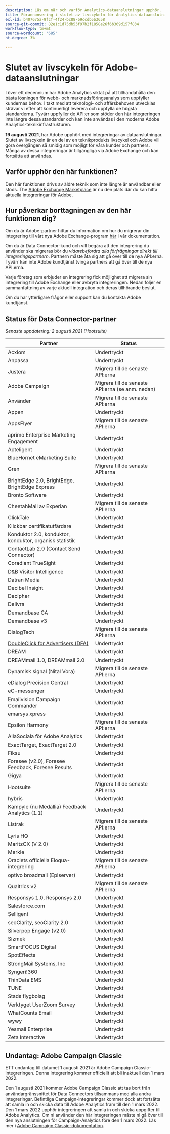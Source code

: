 ```yaml
---
description: Läs om när och varför Analytics-dataanslutningar upphör.
title: Förannonsering i slutet av livscykeln för Analytics-dataanslutningar
exl-id: b407675a-9fcf-4f24-bc88-69ccdb5b3658
source-git-commit: 82e1c1d75db53f97b2f1858e26f6b369d157f834
workflow-type: tm+mt
source-wordcount: '685'
ht-degree: 3%

---
```


# Slutet av livscykeln för Adobe-dataanslutningar

I över ett decennium har Adobe Analytics siktat på att tillhandahålla den bästa lösningen för webb- och marknadsföringsanalys som uppfyller kundernas behov. I takt med att teknologi- och affärsbehoven utvecklas strävar vi efter att kontinuerligt leverera och uppfylla de högsta standarderna.  Tyvärr uppfyller de API:er som stöder den här integreringen inte längre dessa standarder och kan inte användas i den moderna Adobe Analytics-teknikinfrastrukturen.

**19 augusti 2021**, har Adobe upphört med integreringar av dataanslutningar. Slutet av livscykeln är en del av en teknikprodukts livscykel och Adobe vill göra övergången så smidig som möjligt för våra kunder och partners. Många av dessa integreringar är tillgängliga via Adobe Exchange och kan fortsätta att användas.

## Varför upphör den här funktionen?

Den här funktionen drivs av äldre teknik som inte längre är användbar eller stöds. The [Adobe Exchange Marketplace](https://exchange.adobe.com/experiencecloud.analytics.html#product) är nu den plats där du kan hitta aktuella integreringar för Adobe.

## Hur påverkar borttagningen av den här funktionen dig?

Om du är Adobe-partner hittar du information om hur du migrerar din integrering till vårt nya Adobe Exchange-program [här](https://adobeexchangeec.zendesk.com/hc/en-us/articles/360003867071-Adobe-Analytics-Integration-Tools) i vår dokumentation.

Om du är Data Connector-kund och vill begära att den integrering du använder ska migreras bör du *vidarebefordra alla förfrågningar direkt till integreringspartnern*. Partnern måste åta sig att gå över till de nya API:erna. Tyvärr kan inte Adobe kundtjänst tvinga partners att gå över till de nya API:erna.

Varje företag som erbjuder en integrering fick möjlighet att migrera sin integrering till Adobe Exchange eller avbryta integreringen. Nedan följer en sammanfattning av varje aktuell integration och deras tillhörande beslut.

Om du har ytterligare frågor eller support kan du kontakta Adobe kundtjänst.

## Status för Data Connector-partner

*Senaste uppdatering: 2 augusti 2021 (Hootsuite)*

| Partner | Status |
| --- | --- |
| Acxiom | Undertryckt |
| Anpassa | Undertryckt |
| Justera | Migrera till de senaste API:erna |
| Adobe Campaign | Migrera till de senaste API:erna (se anm. nedan) |
| Använder | Migrera till de senaste API:erna |
| Appen | Undertryckt |
| AppsFlyer | Migrera till de senaste API:erna |
| aprimo Enterprise Marketing Engagement | Undertryckt |
| Apteligent | Undertryckt |
| BlueHornet eMarketing Suite | Undertryckt |
| Gren | Migrera till de senaste API:erna |
| BrightEdge 2.0, BrightEdge, BrightEdge Express | Undertryckt |
| Bronto Software | Undertryckt |
| CheetahMail av Experian | Migrera till de senaste API:erna |
| ClickTale | Undertryckt |
| Klickbar certifikatutfärdare | Undertryckt |
| Konduktor 2.0, konduktor, konduktor, organisk statistik | Undertryckt |
| ContactLab 2.0 (Contact Send Connector) | Undertryckt |
| Coradiant TrueSight | Undertryckt |
| D&amp;B Visitor Intelligence | Undertryckt |
| Datran Media | Undertryckt |
| Decibel Insight | Undertryckt |
| Decipher | Undertryckt |
| Delivra | Undertryckt |
| Demandbase CA | Undertryckt |
| Demandbase v3 | Undertryckt |
| DialogTech | Migrera till de senaste API:erna |
| [DoubleClick for Advertisers (DFA)](/help/import/data-connectors/dfa-data-connector-analytics/dfa-eol.md) | Undertryckt |
| DREAM | Undertryckt |
| DREAMmail 1.0, DREAMmail 2.0 | Undertryckt |
| Dynamisk signal (Nital Vora) | Migrera till de senaste API:erna |
| eDialog Precision Central | Undertryckt |
| eC-messenger | Undertryckt |
| Emailvision Campaign Commander | Undertryckt |
| emarsys xpress | Undertryckt |
| Epsilon Harmony | Migrera till de senaste API:erna |
| AllaSociala för Adobe Analytics | Undertryckt |
| ExactTarget, ExactTarget 2.0 | Undertryckt |
| Fiksu | Undertryckt |
| Foresee (v2.0), Foresee Feedback, Foresee Results | Undertryckt |
| Gigya | Undertryckt |
| Hootsuite | Migrera till de senaste API:erna |
| hybris | Undertryckt |
| Kampyle (nu Medallia) Feedback Analytics (1.1) | Undertryckt |
| Listrak | Migrera till de senaste API:erna |
| Lyris HQ | Undertryckt |
| MaritzCX (V 2.0) | Undertryckt |
| Merkle | Undertryckt |
| Oraclets officiella Eloqua-integrering | Migrera till de senaste API:erna |
| optivo broadmail (Episerver) | Undertryckt |
| Qualtrics v2 | Migrera till de senaste API:erna |
| Responsys 1.0, Responsys 2.0 | Undertryckt |
| Salesforce.com | Undertryckt |
| Selligent | Undertryckt |
| seoClarity, seoClarity 2.0 | Undertryckt |
| Silverpop Engage (v2.0) | Undertryckt |
| Sizmek | Undertryckt |
| SmartFOCUS Digital | Undertryckt |
| SpotEffects | Undertryckt |
| StrongMail Systems, Inc | Undertryckt |
| Syngeri!360 | Undertryckt |
| ThinData EMS | Undertryckt |
| TUNE | Undertryckt |
| Stads flygbolag | Undertryckt |
| Verktyget UserZoom Survey | Undertryckt |
| WhatCounts Email | Undertryckt |
| wywy | Undertryckt |
| Yesmail Enterprise | Undertryckt |
| Zeta Interactive | Undertryckt |

## Undantag: Adobe Campaign Classic

ETT undantag till datumet 1 augusti 2021 är Adobe Campaign Classic-integreringen. Denna integrering kommer officiellt att bli inaktuell den 1 mars 2022.

Den 1 augusti 2021 kommer Adobe Campaign Classic att tas bort från användargränssnittet för Data Connectors tillsammans med alla andra integreringar. Befintliga Campaign-integreringar kommer dock att fortsätta att samla in och skicka data till Adobe Analytics fram till den 1 mars 2022. Den 1 mars 2022 upphör integreringen att samla in och skicka uppgifter till Adobe Analytics. Om ni använder den här integreringen måste ni gå över till den nya anslutningen för Campaign-Analytics före den 1 mars 2022. Läs mer i [Adobe Campaign Classic-dokumentation](https://experienceleague.adobe.com/docs/campaign-classic/using/release-notes/aa-connector-migration.html).
